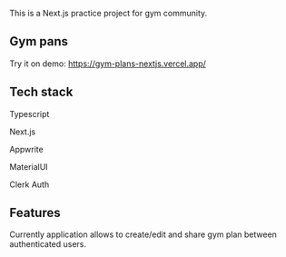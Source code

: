 This is a Next.js practice project for gym community.

## Gym pans

Try it on demo: https://gym-plans-nextjs.vercel.app/

## Tech stack

Typescript

Next.js

Appwrite

MaterialUI

Clerk Auth

## Features

Currently application allows to create/edit and share gym plan between authenticated users.
